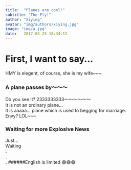 ```yaml
---
title:  "Planes are cool!"
subtitle: "The Fly!"
author: "Xiying"
avatar: "img/authors/xiying.jpg"
image: "img/a.jpg"
date:   2017-03-25 18:34:12
---
```


# First, I want to say...
HMY is elegent, of course, she is my wife~~~ 

### A plane passes by～～～
Do you see it? 2333333333～～～～～～  
It is not an ordinary plane...  
It is aaaaa... plane which is used to begging for marriage.  
Envy? LOL~~~  

### Waiting for more Explosive News
Just...   
Waiting  
__.__  
__.__    
__.__ 
######English is limited 😅😅😅